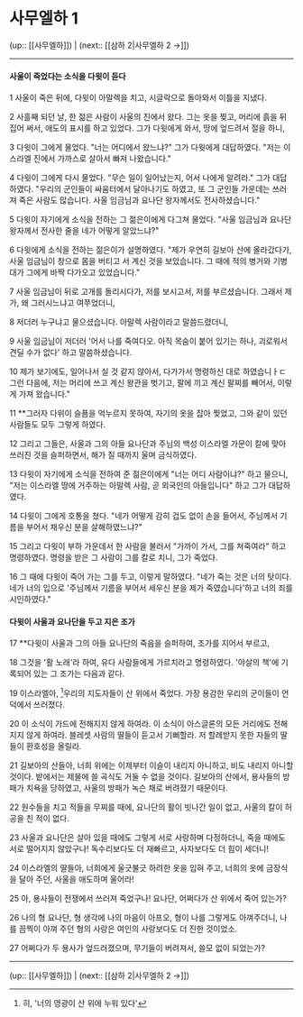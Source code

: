 # 사무엘하 1

(up:: [[사무엘하]]) | (next:: [[삼하 2|사무엘하 2 →]])

***


#### 사울이 죽었다는 소식을 다윗이 듣다
1 
사울이 죽은 뒤에, 다윗이 아말렉을 치고, 시글락으로 돌아와서 이틀을 지냈다.


2 
사흘째 되던 날, 한 젊은 사람이 사울의 진에서 왔다. 그는 옷을 찢고, 머리에 흙을 뒤집어 써서, 애도의 표시를 하고 있었다. 그가 다윗에게 와서, 땅에 엎드려서 절을 하니,


3 
다윗이 그에게 물었다. "너는 어디에서 왔느냐?" 그가 다윗에게 대답하였다. "저는 이스라엘 진에서 가까스로 살아서 빠져 나왔습니다."


4 
다윗이 그에게 다시 물었다. "무슨 일이 일어났는지, 어서 나에게 알려라." 그가 대답하였다. "우리의 군인들이 싸움터에서 달아나기도 하였고, 또 그 군인들 가운데는 쓰러져 죽은 사람도 많습니다. 사울 임금님과 요나단 왕자께서도 전사하셨습니다."


5 
다윗이 자기에게 소식을 전하는 그 젊은이에게 다그쳐 물었다. "사울 임금님과 요나단 왕자께서 전사한 줄을 네가 어떻게 알았느냐?"


6 
다윗에게 소식을 전하는 젊은이가 설명하였다. "제가 우연히 길보아 산에 올라갔다가, 사울 임금님이 창으로 몸을 버티고 서 계신 것을 보았습니다. 그 때에 적의 병거와 기병대가 그에게 바짝 다가오고 있었습니다."


7 
사울 임금님이 뒤로 고개를 돌리시다가, 저를 보시고서, 저를 부르셨습니다. 그래서 제가, 왜 그러시느냐고 여쭈었더니,


8 
저더러 누구냐고 물으셨습니다. 아말렉 사람이라고 말씀드렸더니,


9 
사울 임금님이 저더러 '어서 나를 죽여다오. 아직 목숨이 붙어 있기는 하나, 괴로워서 견딜 수가 없다' 하고 말씀하셨습니다.


10 
제가 보기에도, 일어나서 실 것 같지 않아서, 다가가서 명령하신 대로 하였습니ㅏㄷ 그런 다음에, 저는 머리에 쓰고 계신 왕관을 벗기고, 팔에 끼고 계신 팔찌를 빼어서, 이렇게 가져 왔습니다."


11 
**그러자 다위이 슬픔을 억누르지 못하여, 자기의 옷을 잡아 찢었고, 그와 같이 있던 사람들도 모두 그렇게 하였다.


12 
그리고 그들은, 사울과 그의 아들 요나단과 주님의 백성 이스라엘 가문이 칼에 맞아 쓰러진 것을 슬퍼하면서, 해가 질 때까지 울며 금식하였다.


13 
다윗이 자기에게 소식을 전하여 준 젊은이에게 "너는 어디 사람이냐?" 하고 물으니, "저는 이스라엘 땅에 거주하는 아말렉 사람, 곧 외국인의 아들입니다" 하고 그가 대답하였다.


14 
다윗이 그에게 호통을 쳤다. "네가 어떻게 감히 겁도 없이 손을 들어서, 주님께서 기름을 부어서 채우신 분을 살해하였느냐?"


15 
그리고 다윗이 부하 가운데서 한 사람을 불러서 "가까이 가서, 그를 쳐죽여라" 하고 명령하였다. 명령을 받은 그 사람이 그를 칼로 치니, 그가 죽었다.


16 
그 때에 다윗이 죽어 가는 그를 두고, 이렇게 말하였다. "네가 죽는 것은 너의 탓이다. 네가 너의 입으로 '주님께서 기름을 부어서 세우신 분을 제가 죽였습니다'하고 너의 죄를 시인하였다."


#### 다윗이 사울과 요나단을 두고 지은 조가
17
**다윗이 사울과 그의 아들 요나단의 죽음을 슬퍼하여, 조가를 지어서 부르고, 


18
그것을 '활 노래'라 하여, 유다 사람들에게 가르치라고 명령하였다. '야살의 책'에 기록되어 있는 그 조가는 다음과 같다.


19
이스라엘아, [^1]우리의 지도자들이 산 위에서 죽었다. 가장 용감한 우리의 군이들이 언덕에서 쓰러졌다.


20 
이 소식이 가드에 전해지지 않게 하여라. 이 소식이 아스글론의 모든 거리에도 전해지지 않게 하여라. 블레셋 사람의 딸들이 듣고서 기뻐할라. 저 할례받지 못한 자들의 딸들이 환호성을 올릴라.


21 
길보아의 산들아, 너희 위에는 이제부터 이슬이 내리지 아니하고, 비도 내리지 아니할 것이다. 밭에서는 제물에 쓸 곡식도 거둘 수 없을 것이다. 길보아의 산에서, 용사들의 방패가 치욕을 당하였고, 사울의 방패가 녹슨 채로 버려졌기 때문이다.


22 
원수들을 치고 적들을 무찌를 때에, 요나단의 활이 빗나간 일이 없고, 사울의 칼이 허공을 친 적이 없다.


23 
사울과 요나단은 살아 있을 때에도 그렇게 서로 사랑하며 다정하더니, 죽을 때에도 서로 떨어지지 않았구나! 독수리보다도 더 재빠르고, 사자보다도 더 힘이 세더니!


24 
이스라엘의 딸들아, 너희에게 울긋불긋 하려한 옷을 입혀 주고, 너희의 옷에 금장식을 달아 주던, 사울을 애도하며 울어라!


25 
아, 용사들이 전쟁에서 쓰러져 죽었구나! 요나단, 어쩌다가 산 위에서 죽어 있는가?


26 
나의 형 요나단, 형 생각에 나의 마음이 아프오, 형이 나를 그렇게도 아껴주더니, 나를 끔찍이 아껴 주던 형의 사랑은 여인의 사랑보다도 더 진한 것이었소.


27 
어쩌다가 두 용사가 엎드러졌으며, 무기들이 버려져서, 쓸모 없이 되었는가?


***

(up:: [[사무엘하]]) | (next:: [[삼하 2|사무엘하 2 →]])

[^1]: 히, '너의 영광이 산 위에 누워 있다'
